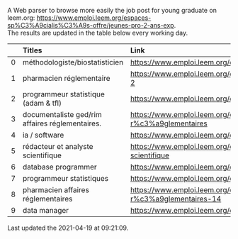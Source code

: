 A Web parser to browse more easily the job post for young graduate on leem.org: https://www.emploi.leem.org/espaces-sp%C3%A9cialis%C3%A9s-offre/jeunes-pro-2-ans-exp.  
The results are updated in the table below every working day.  


|    | Titles                                          | Link                                                                                   |   Department |   Consulted |
|---:|:------------------------------------------------|:---------------------------------------------------------------------------------------|-------------:|------------:|
|  0 | méthodologiste/biostatisticien                  | https://www.emploi.leem.org/content/m%c3%a9thodologistebiostatisticien                 |           78 |          34 |
|  1 | pharmacien réglementaire                        | https://www.emploi.leem.org/content/pharmacien-r%c3%a9glementaire-2                    |           75 |        1378 |
|  2 | programmeur statistique (adam & tfl)            | https://www.emploi.leem.org/content/programmeur-statistique-adam-tfl                   |           92 |         212 |
|  3 | documentaliste ged/rim affaires réglementaires. | https://www.emploi.leem.org/content/documentaliste-gedrim-affaires-r%c3%a9glementaires |           75 |          53 |
|  4 | ia / software                                   | https://www.emploi.leem.org/content/ia-software                                        |           75 |        1402 |
|  5 | rédacteur et analyste scientifique              | https://www.emploi.leem.org/content/r%c3%a9dacteur-et-analyste-scientifique            |           75 |          93 |
|  6 | database programmer                             | https://www.emploi.leem.org/content/database-programmer                                |           92 |        2801 |
|  7 | programmeur statistiques                        | https://www.emploi.leem.org/content/programmeur-statistiques                           |           92 |        3220 |
|  8 | pharmacien affaires réglementaires              | https://www.emploi.leem.org/content/pharmacien-affaires-r%c3%a9glementaires-14         |           78 |        2372 |
|  9 | data manager                                    | https://www.emploi.leem.org/content/data-manager-40                                    |           75 |         145 |
  
Last updated the 2021-04-19 at 09:21:09.
